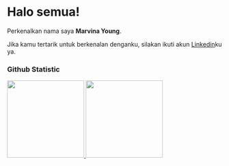 # Halo semua! 
 
Perkenalkan nama saya **Marvina Young**.<br>
 
Jika kamu tertarik untuk berkenalan denganku, silakan ikuti akun [Linkedin](https://www.linkedin.com/in/marvina-young/)ku ya.
 
### Github Statistic
<p align="left">
<a href="https://github.com/marvinayoung">
  <img height="180em" src="https://github-readme-stats-eight-theta.vercel.app/api?username=penuliscode&show_icons=true&theme=algolia&include_all_commits=true&count_private=true"/>
  <img height="180em" src="https://github-readme-stats-eight-theta.vercel.app/api/top-langs/?username=penuliscode&layout=compact&layout=compact&theme=algolia"/>
</a>
</p>
